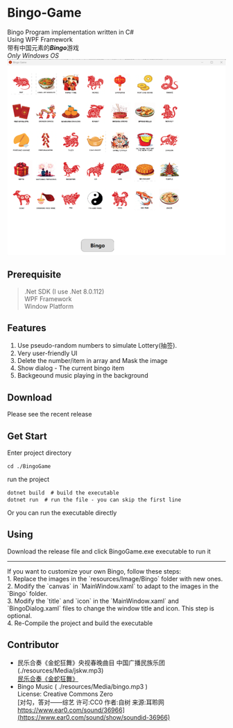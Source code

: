 # Bingo-Game
Bingo Program implementation written in C#<br/>
Using WPF Framework<br/>
带有中国元素的***Bingo***游戏<br/>
*Only Windows OS*<br/>
![Showcase](./ScreenShot/Showing.png)


## Prerequisite
> .Net SDK (I use .Net 8.0.112)<br>
> WPF Framework<br>
> Window Platform<br>

## Features
1. Use pseudo-random numbers to simulate Lottery(抽签).<br />
2. Very user-friendly UI<br />
3. Delete the number/item in array and Mask the image<br />
4. Show dialog - The current bingo item<br />
5. Backgeound music playing in the background<br />

## Download
Please see the recent release

## Get Start
Enter project directory<br>
```shell
cd ./BingoGame
```
run the project<br>
```shell
dotnet build  # build the executable
dotnet run  # run the file - you can skip the first line
```
Or you can run the executable directly

## Using
Download the release file and click BingoGame.exe executable to run it<br>
<hr>
If you want to customize your own Bingo, follow these steps:<br>
1. Replace the images in the `resources/Image/Bingo` folder with new ones.<br>
2. Modify the `canvas` in `MainWindow.xaml` to adapt to the images in the `Bingo` folder.<br>
3. Modify the `title` and `icon` in the `MainWindow.xaml` and `BingoDialog.xaml` files to change the window title and icon. This step is optional.<br>
4. Re-Compile the project and build the executable<br>

## Contributor
- 民乐合奏《金蛇狂舞》央视春晚曲目 中国广播民族乐团 (./resources/Media/jskw.mp3)<br/>[民乐合奏《金蛇狂舞》](https://www.bilibili.com/video/BV1qkDAYzELJ/)
- Bingo Music ( ./resources/Media/bingo.mp3 )<br>License: Creative Commons Zero<br>[对勾，答对——综艺 许可:CC0 作者:自树 来源:耳聆网 https://www.ear0.com/sound/36966](https://www.ear0.com/sound/show/soundid-36966)
